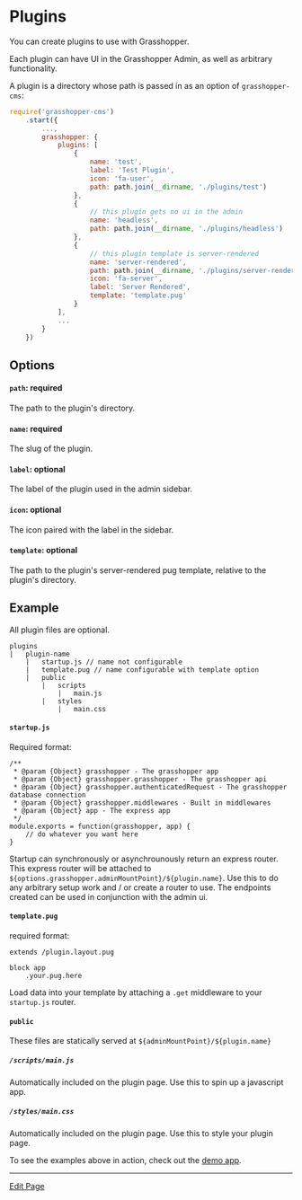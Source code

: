 # Plugins

You can create plugins to use with Grasshopper.

Each plugin can have UI in the Grasshopper Admin, as well as arbitrary functionality.

A plugin is a directory whose path is passed in as an option of `grasshopper-cms`:

```javascript
require('grasshopper-cms')
    .start({
        ...,
        grasshopper: {
            plugins: [
                {
                    name: 'test',
                    label: 'Test Plugin',
                    icon: 'fa-user',
                    path: path.join(__dirname, './plugins/test')
                },
                {
                    // this plugin gets no ui in the admin
                    name: 'headless',
                    path: path.join(__dirname, './plugins/headless')
                },
                {
                    // this plugin template is server-rendered
                    name: 'server-rendered',
                    path: path.join(__dirname, './plugins/server-rendered'),
                    icon: 'fa-server',
                    label: 'Server Rendered',
                    template: 'template.pug'
                }
            ],
            ...
        }
    })
```
## Options
#### `path`: required

The path to the plugin's directory.

#### `name`: required

The slug of the plugin.

#### `label`: optional

The label of the plugin used in the admin sidebar.

#### `icon`: optional

The icon paired with the label in the sidebar.

#### `template`: optional

The path to the plugin's server-rendered pug template, relative to the plugin's directory.

## Example

All plugin files are optional.

```
plugins
|   plugin-name
    |   startup.js // name not configurable
    |   template.pug // name configurable with template option
    |   public
        |   scripts
            |   main.js
        |   styles
            |   main.css
```

#### `startup.js`

Required format:

```
/**
 * @param {Object} grasshopper - The grasshopper app
 * @param {Object} grasshopper.grasshopper - The grasshopper api
 * @param {Object} grasshopper.authenticatedRequest - The grasshopper database connection
 * @param {Object} grasshopper.middlewares - Built in middlewares
 * @param {Object} app - The express app
 */
module.exports = function(grasshopper, app) {
    // do whatever you want here
}
```

Startup can synchronously or asynchrounously return an express router. This express router will be attached to `${options.grasshopper.adminMountPoint}/${plugin.name}`. Use this to do any arbitrary setup work and / or create a router to use. The endpoints created can be used in conjunction with the admin ui.

#### `template.pug`

required format:

```
extends /plugin.layout.pug

block app
    .your.pug.here
```

Load data into your template by attaching a `.get` middleware to your `startup.js` router.

#### `public`

These files are statically served at `${adminMountPoint}/${plugin.name}`

##### `/scripts/main.js`

Automatically included on the plugin page. Use this to spin up a javascript app.

##### `/styles/main.css`
Automatically included on the plugin page. Use this to style your plugin page.

To see the examples above in action, check out the [demo app](https://github.com/grasshopper-cms/grasshopper-demo/tree/master/plugins).

--- 

[Edit Page](https://github.com/grasshopper-cms/grasshopper-docs/blob/master/user-guide/docs/concepts/plugins.md)
